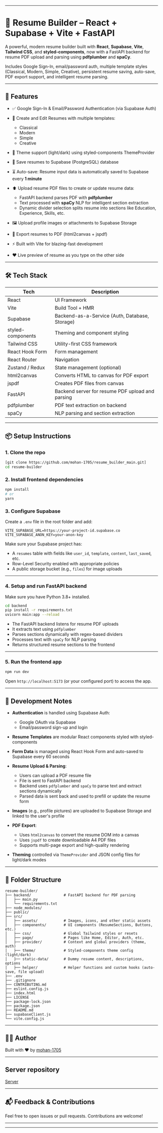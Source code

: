 
---

# 🧾 Resume Builder – React + Supabase + Vite + FastAPI

A powerful, modern resume builder built with **React**, **Supabase**, **Vite**, **Tailwind CSS**, and **styled-components**, now with a FastAPI backend for resume PDF upload and parsing using **pdfplumber** and **spaCy**.

Includes Google Sign-In, email/password auth, multiple template styles (Classical, Modern, Simple, Creative), persistent resume saving, auto-save, PDF export support, and intelligent resume parsing.

---

## 🚀 Features

* ✅ Google Sign-In & Email/Password Authentication (via Supabase Auth)
* 📝 Create and Edit Resumes with multiple templates:

  * Classical
  * Modern
  * Simple
  * Creative
* 🎨 Theme support (light/dark) using styled-components ThemeProvider
* 💾 Save resumes to Supabase (PostgreSQL) database
* ⏳ Auto-save: Resume input data is automatically saved to Supabase every **1 minute**
* ⬆️ Upload resume PDF files to create or update resume data:

  * FastAPI backend parses PDF with **pdfplumber**
  * Text processed with **spaCy** NLP for intelligent section extraction
  * Dynamic divider selection splits resume into sections like Education, Experience, Skills, etc.
* 🖼️ Upload profile images or attachments to Supabase Storage
* 📄 Export resumes to PDF (html2canvas + jspdf)
* ⚡ Built with Vite for blazing-fast development
* ❤️ Live preview of resume as you type on the other side

---

## 🛠 Tech Stack

| Tech              | Description                                      |
| ----------------- | ------------------------------------------------ |
| React             | UI Framework                                     |
| Vite              | Build Tool + HMR                                 |
| Supabase          | Backend-as-a-Service (Auth, Database, Storage)   |
| styled-components | Theming and component styling                    |
| Tailwind CSS      | Utility-first CSS framework                      |
| React Hook Form   | Form management                                  |
| React Router      | Navigation                                       |
| Zustand / Redux   | State management (optional)                      |
| html2canvas       | Converts HTML to canvas for PDF export           |
| jspdf             | Creates PDF files from canvas                    |
| FastAPI           | Backend server for resume PDF upload and parsing |
| pdfplumber        | PDF text extraction on backend                   |
| spaCy             | NLP parsing and section extraction               |

---

## 📦 Setup Instructions

### 1. Clone the repo

```bash
[git clone https://github.com/mohan-1705/resume_builder_main.git]
cd resume-builder
```

### 2. Install frontend dependencies

```bash
npm install
# or
yarn
```

### 3. Configure Supabase

Create a `.env` file in the root folder and add:

```
VITE_SUPABASE_URL=https://your-project-id.supabase.co
VITE_SUPABASE_ANON_KEY=your-anon-key
```

Make sure your Supabase project has:

* A `resumes` table with fields like `user_id`, `template`, `content`, `last_saved`, etc.
* Row-Level Security enabled with appropriate policies
* A public storage bucket (e.g., `files`) for image uploads

---

### 4. Setup and run FastAPI backend

Make sure you have Python 3.8+ installed.

```bash
cd backend
pip install -r requirements.txt
uvicorn main:app --reload
```

* The FastAPI backend listens for resume PDF uploads
* It extracts text using `pdfplumber`
* Parses sections dynamically with regex-based dividers
* Processes text with `spaCy` for NLP parsing
* Returns structured resume sections to the frontend

---

### 5. Run the frontend app

```bash
npm run dev
```

Open `http://localhost:5173` (or your configured port) to access the app.

---

## 🧪 Development Notes

* **Authentication** is handled using Supabase Auth:

  * Google OAuth via Supabase
  * Email/password sign-up and login

* **Resume Templates** are modular React components styled with styled-components

* **Form Data** is managed using React Hook Form and auto-saved to Supabase every 60 seconds

* **Resume Upload & Parsing**:

  * Users can upload a PDF resume file
  * File is sent to FastAPI backend
  * Backend uses `pdfplumber` and `spaCy` to parse text and extract sections dynamically
  * Parsed data is sent back and used to prefill or update the resume form

* **Images** (e.g., profile pictures) are uploaded to Supabase Storage and linked to the user's profile

* **PDF Export**:

  * Uses `html2canvas` to convert the resume DOM into a canvas
  * Uses `jspdf` to create downloadable A4 PDF files
  * Supports multi-page export and high-quality rendering

* **Theming** controlled via `ThemeProvider` and JSON config files for light/dark modes

---

## 📁 Folder Structure

```
resume-builder/
├── backend/               # FastAPI backend for PDF parsing
│   ├── main.py
│   └── requirements.txt
├── node_modules/
├── public/
├── src/
│   ├── assets/            # Images, icons, and other static assets
│   ├── components/        # UI components (ResumeSections, Buttons, etc.)
│   ├── css/               # Global Tailwind styles or resets
│   ├── page/              # Pages like Home, Editor, Auth, etc.
│   ├── provider/          # Context and global providers (theme, auth)
│   ├── theme/             # Styled-components theme config (light/dark)
│   ├── static-data/       # Dummy resume content, descriptions, options
│   ├── helper/            # Helper functions and custom hooks (auto-save, file upload)
├── .env
├── .gitignore
├── CONTRIBUTING.md
├── eslint.config.js
├── index.html
├── LICENSE
├── package-lock.json
├── package.json
├── README.md
├── supabaseClient.js
└── vite.config.js
```

---

## 🧑‍💻 Author

Built with ❤️ by [mohan-1705](https://github.com/mohan-1705)

---

## Server repository

[Server](https://github.com/mohan-1705/resume_builder_server.git)

---

## 📬 Feedback & Contributions

Feel free to open issues or pull requests. Contributions are welcome!

---

---
